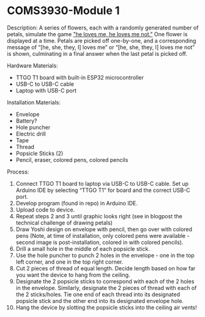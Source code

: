 # COMS3930-Module 1 

Description:
A series of flowers, each with a randomly generated number of petals, simulate the game ["he loves me, he loves me not."](https://en.wikipedia.org/wiki/He_loves_me..._he_loves_me_not)
 One flower is displayed at a time. Petals are picked off one-by-one, and a corresponding message of “[he, she, they, I] loves me” or “[he, she, they, I] loves me not” is shown, culminating in a final answer when the last petal is picked off. 

Hardware Materials:
* TTGO T1 board with built-in ESP32 microcontroller 
* USB-C to USB-C cable 
* Laptop with USB-C port

Installation Materials: 
* Envelope
* Battery? 
* Hole puncher
* Electric drill
* Tape
* Thread
* Popsicle Sticks (2) 
* Pencil, eraser, colored pens, colored pencils 

Process: 
1. Connect TTGO T1 board to laptop via USB-C to USB-C cable. Set up Arduino IDE by selecting “TTGO T1” for board and the correct USB-C port. 
2. Develop program (found in repo) in Arduino IDE.
3. Upload code to device.
4. Repeat steps 2 and 3 until graphic looks right (see in blogpost the technical challenge of drawing petals)
5. Draw Yoshi design on envelope with pencil, then go over with colored pens (Note, at time of installation, only colored pens were available - second image is post-installation, colored in with colored pencils). 
6. Drill a small hole in the middle of each popsicle stick.  
7. Use the hole puncher to punch 2 holes in the envelope - one in the top left corner, and one in the top right corner. 
8.  Cut 2 pieces of thread of equal length. Decide length based on how far you want the device to hang from the ceiling. 
9. Designate the 2 popsicle sticks to correspond with each of the 2 holes in the envelope. Similarly, designate the 2 pieces of thread with each of the 2 sticks/holes. Tie one end of each thread into its designated popsicle stick and the other end into its designated envelope hole. 
10. Hang the device by slotting the popsicle sticks into the ceiling air vents! 

